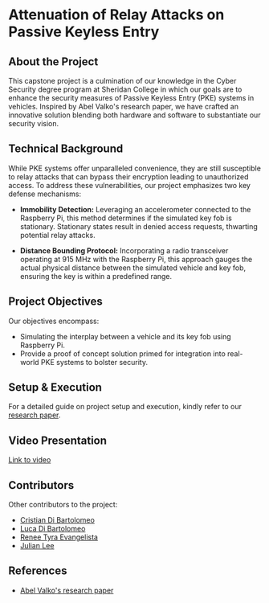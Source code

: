 # Attenuation of Relay Attacks on Passive Keyless Entry

## About the Project

This capstone project is a culmination of our knowledge in the Cyber Security degree program at Sheridan College in which our goals are to enhance the security measures of Passive Keyless Entry (PKE) systems in vehicles. Inspired by Abel Valko's research paper, we have crafted an innovative solution blending both hardware and software to substantiate our security vision.

## Technical Background

While PKE systems offer unparalleled convenience, they are still susceptible to relay attacks that can bypass their encryption leading to unauthorized access. To address these vulnerabilities, our project emphasizes two key defense mechanisms:

- **Immobility Detection:** Leveraging an accelerometer connected to the Raspberry Pi, this method determines if the simulated key fob is stationary. Stationary states result in denied access requests, thwarting potential relay attacks.
  
- **Distance Bounding Protocol:** Incorporating a radio transceiver operating at 915 MHz with the Raspberry Pi, this approach gauges the actual physical distance between the simulated vehicle and key fob, ensuring the key is within a predefined range.

## Project Objectives

Our objectives encompass:
- Simulating the interplay between a vehicle and its key fob using Raspberry Pi.
- Provide a proof of concept solution primed for integration into real-world PKE systems to bolster security.

## Setup & Execution

For a detailed guide on project setup and execution, kindly refer to our [research paper](https://github.com/JacYuan1/Attenuation-of-Relay-Attacks-on-Passive-Keyless-Entry/blob/main/Capstone%20-%20Final%20Paper.pdf).

## Video Presentation

[Link to video](https://drive.google.com/file/d/1rtvFt3tEXB0PVJVoQG9gAHIzCJaUPO7i/view?usp=sharing)

## Contributors

Other contributors to the project:

- [Cristian Di Bartolomeo](https://www.linkedin.com/in/dibarc/)
- [Luca Di Bartolomeo](https://www.linkedin.com/in/dibartolomeoluca/)
- [Renee Tyra Evangelista](https://www.linkedin.com/in/rtyraevangelista/)
- [Julian Lee](https://www.linkedin.com/in/julianlee1111/)

## References

- [Abel Valko's research paper](https://www.researchgate.net/publication/351761565_Relay_Attack_Resistant_Passive_Keyless_Entry_Securing_PKE_Systems_with_Immobility_Detection)
